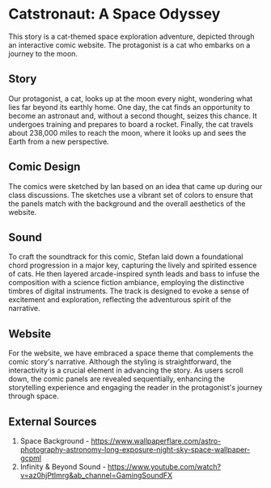 # Catstronaut: A Space Odyssey
This story is a cat-themed space exploration adventure, depicted through an interactive comic website. The protagonist is a cat who embarks on a journey to the moon.

## Story
Our protagonist, a cat, looks up at the moon every night, wondering what lies far beyond its earthly home. One day, the cat finds an opportunity to become an astronaut and, without a second thought, seizes this chance. It undergoes training and prepares to board a rocket. Finally, the cat travels about 238,000 miles to reach the moon, where it looks up and sees the Earth from a new perspective.

## Comic Design
The comics were sketched by Ian based on an idea that came up during our class discussions. The sketches use a vibrant set of colors to ensure that the panels match with the background and the overall aesthetics of the website.

## Sound
To craft the soundtrack for this comic, Stefan laid down a foundational chord progression in a major key, capturing the lively and spirited essence of cats. He then layered arcade-inspired synth leads and bass to infuse the composition with a science fiction ambiance, employing the distinctive timbres of digital instruments. The track is designed to evoke a sense of excitement and exploration, reflecting the adventurous spirit of the narrative.

## Website
For the website, we have embraced a space theme that complements the comic story's narrative. Although the styling is straightforward, the interactivity is a crucial element in advancing the story. As users scroll down, the comic panels are revealed sequentially, enhancing the storytelling experience and engaging the reader in the protagonist's journey through space.

## External Sources
1. Space Background - https://www.wallpaperflare.com/astro-photography-astronomy-long-exposure-night-sky-space-wallpaper-gcpml
2. Infinity & Beyond Sound - https://www.youtube.com/watch?v=az0hjPtImrg&ab_channel=GamingSoundFX
